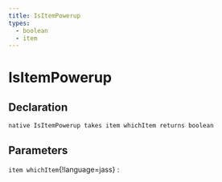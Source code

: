 ```yaml
---
title: IsItemPowerup
types:
  - boolean
  - item
---
```


# IsItemPowerup

## Declaration

```jass
native IsItemPowerup takes item whichItem returns boolean
```

## Parameters
`item whichItem`{!language=jass}
: 
